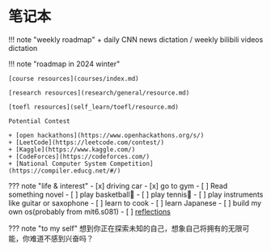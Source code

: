 # 笔记本

!!! note "weekly roadmap"
    + daily CNN news dictation / weekly bilibili videos dictation

!!! note "roadmap in 2024 winter"

    [course resources](courses/index.md)

    [research resources](research/general/resource.md)

    [toefl resources](self_learn/toefl/resource.md)

    Potential Contest

    + [open hackathons](https://www.openhackathons.org/s/)
    + [LeetCode](https://leetcode.com/contest/)
    + [Kaggle](https://www.kaggle.com/)
    + [CodeForces](https://codeforces.com/)
    + [National Computer System Competition](https://compiler.educg.net/#/)

??? note "life & interest"
    - [x] driving car
    - [x] go to gym
    - [ ] Read something novel
    - [ ] play basketball🏀
    - [ ] play tennis🎾
    - [ ] play instruments like guitar or saxophone
    - [ ] learn to cook
    - [ ] learn Japanese
    - [ ] build my own os(probably from mit6.s081)
    - [ ] [reflections](misc/reflections.md)

??? note "to my self"
    想到你正在探索未知的自己，想象自己将拥有的无限可能，你难道不感到兴奋吗？